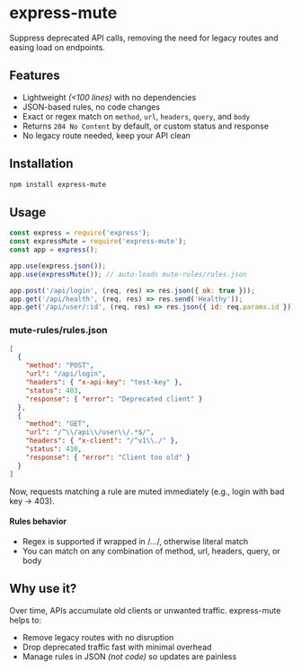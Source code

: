 # express-mute

Suppress deprecated API calls, removing the need for legacy routes and easing load on endpoints.

## Features

- Lightweight _(<100 lines)_ with no dependencies
- JSON-based rules, no code changes
- Exact or regex match on `method`, `url`, `headers`, `query`, and `body`
- Returns `204 No Content` by default, or custom status and response
- No legacy route needed, keep your API clean

## Installation

```bash
npm install express-mute
```

## Usage

```js
const express = require('express');
const expressMute = require('express-mute');
const app = express();

app.use(express.json());
app.use(expressMute()); // auto-loads mute-rules/rules.json

app.post('/api/login', (req, res) => res.json({ ok: true }));
app.get('/api/health', (req, res) => res.send('Healthy'));
app.get('/api/user/:id', (req, res) => res.json({ id: req.params.id }));
```

### mute-rules/rules.json

```json
[
  {
    "method": "POST",
    "url": "/api/login",
    "headers": { "x-api-key": "test-key" },
    "status": 403,
    "response": { "error": "Deprecated client" }
  },
  {
    "method": "GET",
    "url": "/^\\/api\\/user\\/.*$/",
    "headers": { "x-client": "/^v1\\./" },
    "status": 410,
    "response": { "error": "Client too old" }
  }
]
```

Now, requests matching a rule are muted immediately (e.g., login with bad key → 403).

#### Rules behavior

* Regex is supported if wrapped in /.../, otherwise literal match
* You can match on any combination of method, url, headers, query, or body

## Why use it?

Over time, APIs accumulate old clients or unwanted traffic. express-mute helps to:
* Remove legacy routes with no disruption
* Drop deprecated traffic fast with minimal overhead
* Manage rules in JSON _(not code)_ so updates are painless